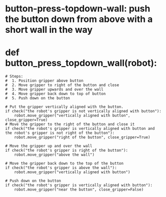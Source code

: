 # button-press-topdown-wall: push the button down from above with a short wall in the way
# def button_press_topdown_wall(robot):
    # Steps:
    #  1. Position gripper above button
    #  2. Move gripper to right of the button and close
    #  3. Move gripper upwards and over the wall
    #  4. Move gripper back down to top of button
    #  5. Push down on the button

    # Put the gripper vertically aligned with the button.
    if check("the robot's gripper is not vertically aligned with button"):
        robot.move_gripper("vertically aligned with button", close_gripper=True)
    # Move the gripper to the right of the button and close it
    if check("the robot's gripper is vertically aligned with button and the robot's gripper is not right of the button"):
        robot.move_gripper("right of the button", close_gripper=True)

    # Move the gripper up and over the wall
    if check("the robot's gripper is right of the button"):
        robot.move_gripper("above the wall")

    # Move the gripper back down to the top of the button
    if check("the robot's gripper is above the wall"):
        robot.move_gripper("vertically aligned with button")

    # Push down on the button
    if check("the robot's gripper is vertically aligned with button"):
        robot.move_gripper("near the button", close_gripper=False)